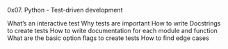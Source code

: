 0x07. Python - Test-driven development

What’s an interactive test
Why tests are important
How to write Docstrings to create tests
How to write documentation for each module and function
What are the basic option flags to create tests
How to find edge cases
